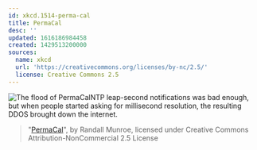 ```yaml
---
id: xkcd.1514-perma-cal
title: PermaCal
desc: ''
updated: 1616186984458
created: 1429513200000
sources:
  name: xkcd
  url: 'https://creativecommons.org/licenses/by-nc/2.5/'
  license: Creative Commons 2.5
---
```

![The flood of PermaCalNTP leap-second notifications was bad enough, but when people started asking for millisecond resolution, the resulting DDOS brought down the internet.](https://imgs.xkcd.com/comics/permacal.png)
> "[PermaCal](https://xkcd.com/1514/)", by Randall Munroe, licensed under Creative Commons Attribution-NonCommercial 2.5 License
